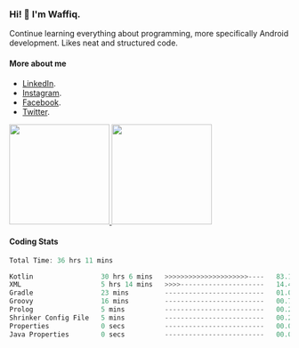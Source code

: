### Hi! 👋 I'm Waffiq.

Continue learning everything about programming, more specifically Android development. Likes neat and structured code.

#### More about me 
- [LinkedIn](https://www.linkedin.com/in/waffiqaziz/).
- [Instagram](https://www.instagram.com/waffiqaziz/).
- [Facebook](https://web.facebook.com/WaffiqAziz/).
- [Twitter](https://twitter.com/AzizWaffiq).

<p align="left">
<a href="https://github.com/waffiqaziz">
  <img height="180em" src="https://github-readme-stats-eight-theta.vercel.app/api?username=waffiqaziz&show_icons=true&theme=algolia&include_all_commits=true&count_private=true"/>
  <img height="180em" src="https://github-readme-stats-eight-theta.vercel.app/api/top-langs/?username=waffiqaziz&layout=compact&langs_count=8&theme=algolia"/>
</a>
</p>

#### Coding Stats
<!--START_SECTION:waka-->

```rust
Total Time: 36 hrs 11 mins

Kotlin                 30 hrs 6 mins   >>>>>>>>>>>>>>>>>>>>>----   83.18 %
XML                    5 hrs 14 mins   >>>>---------------------   14.46 %
Gradle                 23 mins         -------------------------   01.08 %
Groovy                 16 mins         -------------------------   00.77 %
Prolog                 5 mins          -------------------------   00.26 %
Shrinker Config File   5 mins          -------------------------   00.24 %
Properties             0 secs          -------------------------   00.00 %
Java Properties        0 secs          -------------------------   00.00 %
```

<!--END_SECTION:waka-->
